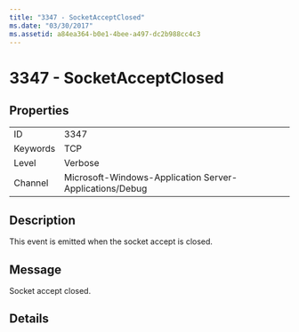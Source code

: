 ```yaml
---
title: "3347 - SocketAcceptClosed"
ms.date: "03/30/2017"
ms.assetid: a84ea364-b0e1-4bee-a497-dc2b988cc4c3
---
```

# 3347 - SocketAcceptClosed
## Properties  


|||  
|-|-|  
|ID|3347|  
|Keywords|TCP|  
|Level|Verbose|  
|Channel|Microsoft-Windows-Application Server-Applications/Debug|  

## Description  
 This event is emitted when the socket accept is closed.  

## Message  
 Socket accept closed.  

## Details
